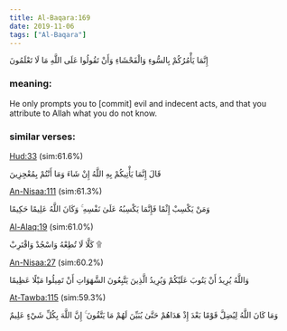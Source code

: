 ```yaml
---
title: Al-Baqara:169
date: 2019-11-06
tags: ["Al-Baqara"]
---
```

إِنَّمَا يَأْمُرُكُمْ بِالسُّوءِ وَالْفَحْشَاءِ وَأَنْ تَقُولُوا عَلَى اللَّهِ مَا لَا تَعْلَمُونَ
### meaning: 
He only prompts you to [commit] evil and indecent acts, and that you attribute to Allah what you do not know.
### similar verses: 

[Hud:33](/11/33) (sim:61.6%)

قَالَ إِنَّمَا يَأْتِيكُمْ بِهِ اللَّهُ إِنْ شَاءَ وَمَا أَنْتُمْ بِمُعْجِزِينَ

[An-Nisaa:111](/4/111) (sim:61.3%)

وَمَنْ يَكْسِبْ إِثْمًا فَإِنَّمَا يَكْسِبُهُ عَلَىٰ نَفْسِهِ ۚ وَكَانَ اللَّهُ عَلِيمًا حَكِيمًا

[Al-Alaq:19](/96/19) (sim:61.0%)

كَلَّا لَا تُطِعْهُ وَاسْجُدْ وَاقْتَرِبْ ۩

[An-Nisaa:27](/4/27) (sim:60.2%)

وَاللَّهُ يُرِيدُ أَنْ يَتُوبَ عَلَيْكُمْ وَيُرِيدُ الَّذِينَ يَتَّبِعُونَ الشَّهَوَاتِ أَنْ تَمِيلُوا مَيْلًا عَظِيمًا

[At-Tawba:115](/9/115) (sim:59.3%)

وَمَا كَانَ اللَّهُ لِيُضِلَّ قَوْمًا بَعْدَ إِذْ هَدَاهُمْ حَتَّىٰ يُبَيِّنَ لَهُمْ مَا يَتَّقُونَ ۚ إِنَّ اللَّهَ بِكُلِّ شَيْءٍ عَلِيمٌ
